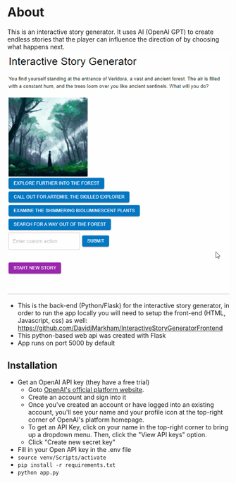 # About

This is an interactive story generator. It uses AI (OpenAI GPT) to create endless stories that the player can influence the direction of by choosing what happens next.
![Example](images/example.gif)
- This is the back-end (Python/Flask) for the interactive story generator, in order to run the app locally you will need to setup the front-end (HTML, Javascript, css) as well: https://github.com/DavidjMarkham/InteractiveStoryGeneratorFrontend
- This python-based web api was created with Flask
- App runs on port 5000 by default

## Installation
- Get an OpenAI API key (they have a free trial)
    - Goto [OpenAI's official platform website](https://platform.openai.com/).
    - Create an account and sign into it
    - Once you've created an account or have logged into an existing account, you'll see your name and your profile icon at the top-right corner of OpenAI's platform homepage.
    - To get an API Key, click on your name in the top-right corner to bring up a dropdown menu. Then, click the "View API keys" option.
    - Click "Create new secret key"
- Fill in your Open API key in the .env file
- `source venv/Scripts/activate`
- `pip install -r requirements.txt`
- `python app.py`